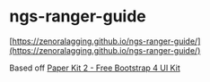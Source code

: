 # ngs-ranger-guide

[https://zenoralagging.github.io/ngs-ranger-guide/](https://zenoralagging.github.io/ngs-ranger-guide/)

Based off [Paper Kit 2 - Free Bootstrap 4 UI Kit](http://demos.creative-tim.com/paper-kit-2)
